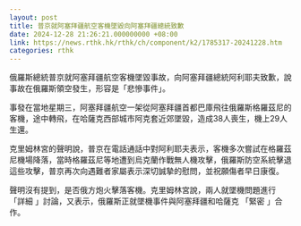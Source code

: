 ```yaml
---
layout: post
title: 普京就阿塞拜疆航空客機墜毀向阿塞拜疆總統致歉
date: 2024-12-28 21:26:21.000000000 +08:00
link: https://news.rthk.hk/rthk/ch/component/k2/1785317-20241228.htm
categories: rthk
---
```


俄羅斯總統普京就阿塞拜疆航空客機墜毀事故，向阿塞拜疆總統阿利耶夫致歉，說事故在俄羅斯領空發生，形容是「悲慘事件」。

事發在當地星期三，阿塞拜疆航空一架從阿塞拜疆首都巴庫飛往俄羅斯格羅茲尼的客機，途中轉飛，在哈薩克西部城市阿克套近郊墜毀，造成38人喪生，機上29人生還。

克里姆林宮的聲明說，普京在電話通話中對阿利耶夫表示，客機多次嘗試在格羅茲尼機場降落，當時格羅茲尼等地遭到烏克蘭作戰無人機攻擊，俄羅斯防空系統擊退這些攻擊，普京再次向遇難者家屬表示深切誠摯的慰問，並祝願傷者早日康復。

聲明沒有提到，是否俄方炮火擊落客機。克里姆林宮說，兩人就墜機問題進行 「詳細 」討論，又表示，俄羅斯正就墜機事件與阿塞拜疆和哈薩克 「緊密 」合作。

